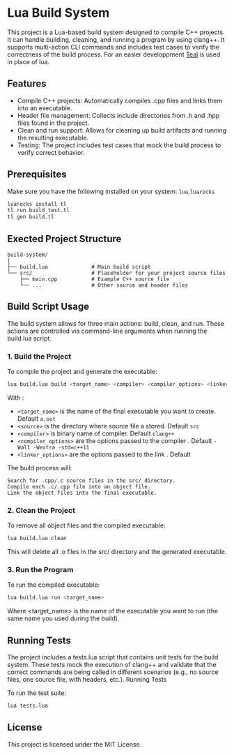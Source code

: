 # Lua Build System

This project is a Lua-based build system designed to compile C++ projects. It can handle building, cleaning, and running a program by using clang++. It supports multi-action CLI commands and includes test cases to verify the correctness of the build process. For an easier developpment [Teal](https://github.com/teal-language/tl) is used in place of lua.

## Features

 - Compile C++ projects: Automatically compiles .cpp files and links them into an executable.
 - Header file management: Collects include directories from .h and .hpp files found in the project.
 - Clean and run support: Allows for cleaning up build artifacts and running the resulting executable.
 - Testing: The project includes test cases that mock the build process to verify correct behavior.

## Prerequisites

Make sure you have the following installed on your system: `lua`,`luarocks`

```bash
luarocks install tl
tl run build_test.tl
tl gen build.tl
```

## Exected Project Structure

```
build-system/
│
├── build.lua              # Main build script
└── src/                   # Placeholder for your project source files
    ├── main.cpp           # Example C++ source file
    └── ...                # Other source and header files
```

## Build Script Usage

The build system allows for three main actions: build, clean, and run. These actions are controlled via command-line arguments when running the build.lua script.

### 1. Build the Project

To compile the project and generate the executable:

```bash
lua build.lua build <target_name> <compiler> <compiler_options> <linker_options>
```

With :
 - `<target_name>` is the name of the final executable you want to create. Default `a.out`
 - `<source>` is the directory where source file a stored. Default `src`
 - `<compiler>` is binary name of compiler. Default `clang++`
 - `<compiler_options>` are the options passed to the compiler . Default `-Wall -Wextra -std=c++11`
 - `<linker_options>` are the options passed to the link . Default ` `

The build process will:

    Search for .cpp/.c source files in the src/ directory.
    Compile each .c/.cpp file into an object file.
    Link the object files into the final executable.


### 2. Clean the Project

To remove all object files and the compiled executable:

```bash
lua build.lua clean
```

This will delete all .o files in the src/ directory and the generated executable.

### 3. Run the Program

To run the compiled executable:

```bash
lua build.lua run <target_name>
```

Where <target_name> is the name of the executable you want to run (the same name you used during the build).

## Running Tests

The project includes a tests.lua script that contains unit tests for the build system. These tests mock the execution of clang++ and validate that the correct commands are being called in different scenarios (e.g., no source files, one source file, with headers, etc.).
Running Tests

To run the test suite:

```bash
lua tests.lua
```

## License

This project is licensed under the MIT License.
